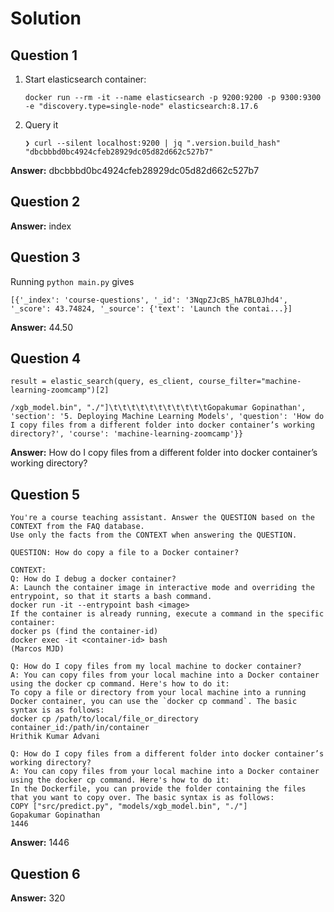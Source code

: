 # Solution

## Question 1

1. Start elasticsearch container:

   ```
   docker run --rm -it --name elasticsearch -p 9200:9200 -p 9300:9300 -e "discovery.type=single-node" elasticsearch:8.17.6
   ```

1. Query it

   ```
   ❯ curl --silent localhost:9200 | jq ".version.build_hash"
   "dbcbbbd0bc4924cfeb28929dc05d82d662c527b7"
   ```

**Answer:** dbcbbbd0bc4924cfeb28929dc05d82d662c527b7

## Question 2

**Answer:** index

## Question 3

Running `python main.py` gives

```
[{'_index': 'course-questions', '_id': '3NqpZJcBS_hA7BL0Jhd4', '_score': 43.74824, '_source': {'text': 'Launch the contai...}]
```

**Answer:** 44.50

## Question 4

```
result = elastic_search(query, es_client, course_filter="machine-learning-zoomcamp")[2]
```

```
/xgb_model.bin", "./"]\t\t\t\t\t\t\t\t\t\t\tGopakumar Gopinathan', 'section': '5. Deploying Machine Learning Models', 'question': 'How do I copy files from a different folder into docker container’s working directory?', 'course': 'machine-learning-zoomcamp'}}
```

**Answer:** How do I copy files from a different folder into docker container’s working directory?

## Question 5

```
You're a course teaching assistant. Answer the QUESTION based on the CONTEXT from the FAQ database.
Use only the facts from the CONTEXT when answering the QUESTION.

QUESTION: How do copy a file to a Docker container?

CONTEXT:
Q: How do I debug a docker container?
A: Launch the container image in interactive mode and overriding the entrypoint, so that it starts a bash command.
docker run -it --entrypoint bash <image>
If the container is already running, execute a command in the specific container:
docker ps (find the container-id)
docker exec -it <container-id> bash
(Marcos MJD)

Q: How do I copy files from my local machine to docker container?
A: You can copy files from your local machine into a Docker container using the docker cp command. Here's how to do it:
To copy a file or directory from your local machine into a running Docker container, you can use the `docker cp command`. The basic syntax is as follows:
docker cp /path/to/local/file_or_directory container_id:/path/in/container
Hrithik Kumar Advani

Q: How do I copy files from a different folder into docker container’s working directory?
A: You can copy files from your local machine into a Docker container using the docker cp command. Here's how to do it:
In the Dockerfile, you can provide the folder containing the files that you want to copy over. The basic syntax is as follows:
COPY ["src/predict.py", "models/xgb_model.bin", "./"]                                                                                   Gopakumar Gopinathan
1446
```

**Answer:** 1446

## Question 6

**Answer:** 320
